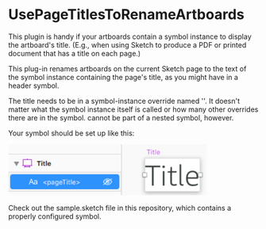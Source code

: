 # UsePageTitlesToRenameArtboards
This plugin is handy if your artboards contain a symbol instance to display the artboard's title. (E.g., when using Sketch to produce a PDF or printed document that has a title on each page.) 

This plug-in renames artboards on the current Sketch page to the text of the symbol instance containing the page's title, as you might have in a header symbol.

The title needs to be in a symbol-instance override named '<pageTitle>'. It doesn't matter what the symbol instance itself is called or how many other overrides there are in the symbol. <pageTitle> cannot be part of a nested symbol, however.
  
Your symbol should be set up like this:

<img src="/readme_images/sample.png" width="400">

Check out the sample.sketch file in this repository, which contains a properly configured symbol.
